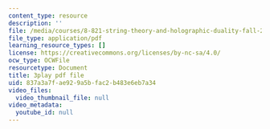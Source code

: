 ```yaml
---
content_type: resource
description: ''
file: /media/courses/8-821-string-theory-and-holographic-duality-fall-2014/837a3a7fae929a5bfac2b483e6eb7a34_gLYwLyeE8oU.pdf
file_type: application/pdf
learning_resource_types: []
license: https://creativecommons.org/licenses/by-nc-sa/4.0/
ocw_type: OCWFile
resourcetype: Document
title: 3play pdf file
uid: 837a3a7f-ae92-9a5b-fac2-b483e6eb7a34
video_files:
  video_thumbnail_file: null
video_metadata:
  youtube_id: null
---
```

